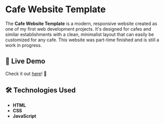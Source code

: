 # Cafe Website Template

The **Cafe Website Template** is a modern, responsive website created as one of my first web development projects. It's designed for cafes and similar establishments with a clean, minimalist layout that can easily be customized for any cafe. This website was part-time finished and is still a work in progress.

## 🔗 Live Demo  
Check it out [here](https://kovarkrystof.github.io/cafe-website-template/)! 👀  

## 🛠 Technologies Used  
- **HTML**  
- **CSS**  
- **JavaScript**
